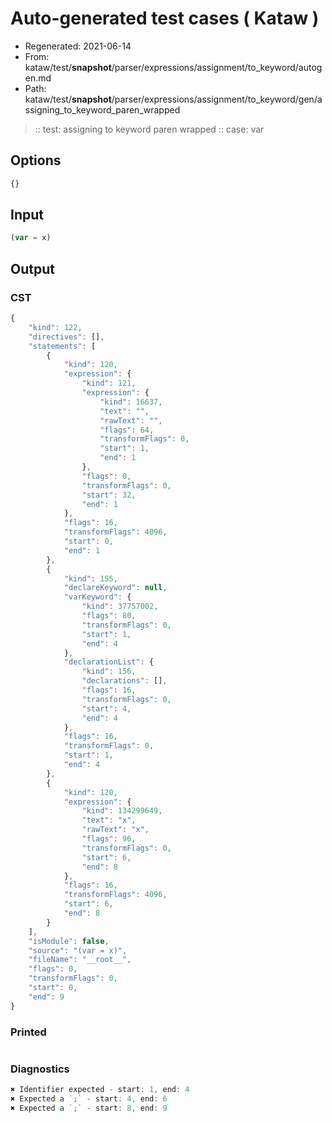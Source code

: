# Auto-generated test cases ( Kataw )
- Regenerated: 2021-06-14
- From: kataw/test/__snapshot__/parser/expressions/assignment/to_keyword/autogen.md
- Path: kataw/test/__snapshot__/parser/expressions/assignment/to_keyword/gen/assigning_to_keyword_paren_wrapped
> :: test: assigning to keyword paren wrapped
> :: case: var
## Options

`````js
{}
`````
## Input

`````js
(var = x)
`````
## Output

### CST

```javascript
{
    "kind": 122,
    "directives": [],
    "statements": [
        {
            "kind": 120,
            "expression": {
                "kind": 121,
                "expression": {
                    "kind": 16637,
                    "text": "",
                    "rawText": "",
                    "flags": 64,
                    "transformFlags": 0,
                    "start": 1,
                    "end": 1
                },
                "flags": 0,
                "transformFlags": 0,
                "start": 32,
                "end": 1
            },
            "flags": 16,
            "transformFlags": 4096,
            "start": 0,
            "end": 1
        },
        {
            "kind": 155,
            "declareKeyword": null,
            "varKeyword": {
                "kind": 37757002,
                "flags": 80,
                "transformFlags": 0,
                "start": 1,
                "end": 4
            },
            "declarationList": {
                "kind": 156,
                "declarations": [],
                "flags": 16,
                "transformFlags": 0,
                "start": 4,
                "end": 4
            },
            "flags": 16,
            "transformFlags": 0,
            "start": 1,
            "end": 4
        },
        {
            "kind": 120,
            "expression": {
                "kind": 134299649,
                "text": "x",
                "rawText": "x",
                "flags": 96,
                "transformFlags": 0,
                "start": 6,
                "end": 8
            },
            "flags": 16,
            "transformFlags": 4096,
            "start": 6,
            "end": 8
        }
    ],
    "isModule": false,
    "source": "(var = x)",
    "fileName": "__root__",
    "flags": 0,
    "transformFlags": 0,
    "start": 0,
    "end": 9
}
```

### Printed

```javascript

```

### Diagnostics

```javascript
✖ Identifier expected - start: 1, end: 4
✖ Expected a `;` - start: 4, end: 6
✖ Expected a `;` - start: 8, end: 9

```

